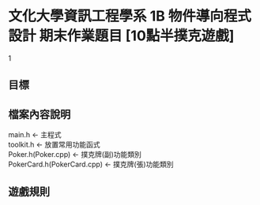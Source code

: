 # 文化大學資訊工程學系 1B 物件導向程式設計 期末作業題目 [**10點半撲克遊戲**]
1
## 目標

## 檔案內容說明
main.h <- 主程式   
toolkit.h <- 放置常用功能函式   
Poker.h(Poker.cpp) <- 撲克牌(副)功能類別   
PokerCard.h(PokerCard.cpp) <- 撲克牌(張)功能類別   
## 遊戲規則
